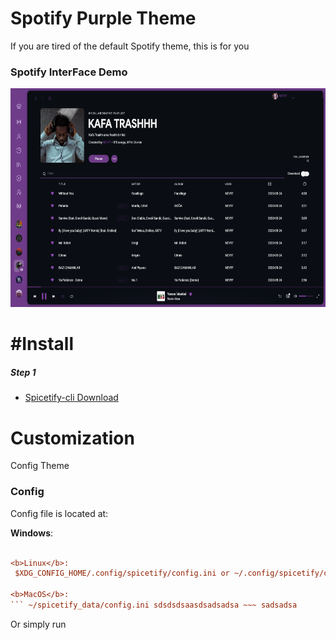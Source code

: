# Spotify Purple Theme
If you are tired of the default Spotify theme, this is for you

<h3>Spotify InterFace Demo</h3>
 <img Src="https://github.com/Menk50/Spotify-Purple-Theme/blob/master/Demo.png?raw=true" widht="490" height="350" alt="Spotify InterFace Demo" >
<h1>#Install</h1>
 
<h5>Step 1</h3> 
<ul>
 <li> <a href="https://github.com/khanhas/spicetify-cli/wiki/Installation#with-powershell-pre-built-binary"> Spicetify-cli Download</a> </li>
</ul>


<h1> Customization </h1>

Config 
Theme


<h3>Config</h3>
Config file is located at:

<b>Windows</b>:
``` %userprofile%\.spicetify\config.ini
 
<b>Linux</b>:
 $XDG_CONFIG_HOME/.config/spicetify/config.ini or ~/.config/spicetify/config.ini

<b>MacOS</b>: 
``` ~/spicetify_data/config.ini sdsdsdsaasdsadsadsa ~~~ sadsadsa 

```
Or simply run
